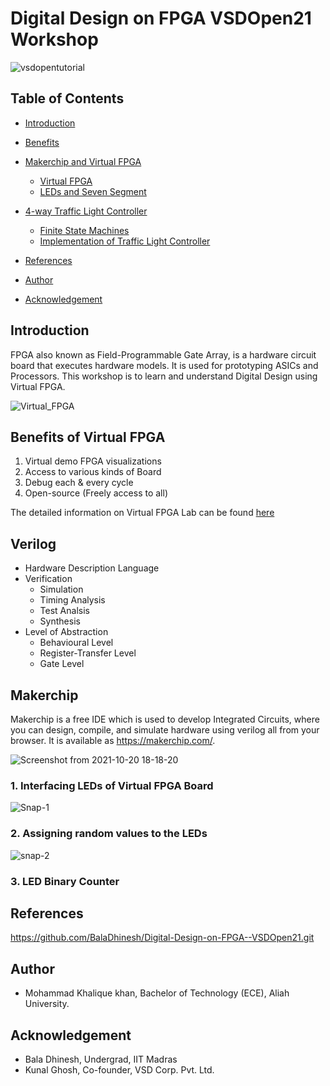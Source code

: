 
# Digital Design on FPGA VSDOpen21 Workshop

![vsdopentutorial](https://user-images.githubusercontent.com/80625515/137896513-0cc9dace-0454-43a7-be28-a6ce883cf631.png)


## Table of Contents

- [Introduction](#introduction)
- [Benefits](#benefits-of-virtual-fpga)
- [Makerchip and Virtual FPGA](#makerchip-and-virtual-fpga)
  - [Virtual FPGA](#virtual-fpga)
  - [LEDs and Seven Segment](#leds-and-seven-segment)


- [4-way Traffic Light Controller](#4-way-traffic-light-controller)
  - [Finite State Machines](#finite-state-machines)
  - [Implementation of Traffic Light Controller](#implementation-of-traffic-light-controller)


- [References](#references)
- [Author](#author)
- [Acknowledgement](#acknowledgement)

## Introduction

FPGA also known as Field-Programmable Gate Array, is a hardware circuit board that executes hardware models. It is used for prototyping ASICs and Processors.
This workshop is to learn and understand Digital Design using Virtual FPGA.

![Virtual_FPGA](https://user-images.githubusercontent.com/80625515/138098267-8756ed97-1171-4c35-a865-1465c3b42c65.png)



## Benefits of Virtual FPGA

1. Virtual demo FPGA visualizations
2. Access to various kinds of Board
3. Debug each & every cycle
4. Open-source (Freely access to all)

The detailed information on Virtual FPGA Lab can be found [here](https://github.com/BalaDhinesh/Virtual-FPGA-Lab.git)


## Verilog

- Hardware Description Language
- Verification 
  - Simulation
  - Timing Analysis
  - Test Analsis
  - Synthesis
- Level of Abstraction 
  - Behavioural Level
  - Register-Transfer Level
  - Gate Level

## Makerchip 

Makerchip is a free IDE which is used to develop Integrated Circuits, where you can design, compile, and simulate hardware using verilog all from your browser. It is available as https://makerchip.com/.

![Screenshot from 2021-10-20 18-18-20](https://user-images.githubusercontent.com/80625515/138098474-9fa1cfa1-81f9-4a58-9d7d-068483d4a7af.png)



### 1. Interfacing LEDs of Virtual FPGA Board

![Snap-1](https://user-images.githubusercontent.com/80625515/138098510-93a7bf46-c3a2-41f5-9e79-42e9c9e0385f.png)


### 2. Assigning random values to the LEDs

![snap-2](https://user-images.githubusercontent.com/80625515/138098542-84bc8015-7d37-427c-9740-31a7d50a5fed.png)


### 3. LED Binary Counter

## References
https://github.com/BalaDhinesh/Digital-Design-on-FPGA--VSDOpen21.git

## Author
- Mohammad Khalique khan, Bachelor of Technology (ECE), Aliah University.

## Acknowledgement
- Bala Dhinesh, Undergrad, IIT Madras
- Kunal Ghosh, Co-founder, VSD Corp. Pvt. Ltd.


